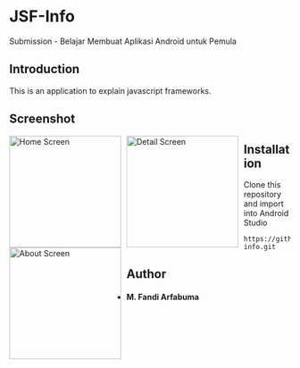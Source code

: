 # JSF-Info

Submission - Belajar Membuat Aplikasi Android untuk Pemula

## Introduction

This is an application to explain javascript frameworks.

## Screenshot

<img src="https://raw.githubusercontent.com/fandiarfa26/jsf-info/blob/master/screenshot/ss1.jpeg"
     alt="Home Screen"
     style="float: left; margin-right: 10px;"
     width="200" /> <img src="https://raw.githubusercontent.com/fandiarfa26/jsf-info/blob/master/screenshot/ss2.jpeg"
     alt="Detail Screen"
     style="float: left; margin-right: 10px;"
     width="200" /> <img src="https://raw.githubusercontent.com/fandiarfa26/jsf-info/blob/master/screenshot/ss3.jpeg"
     alt="About Screen"
     style="float: left; margin-right: 10px;"
     width="200" />
     
## Installation
Clone this repository and import into Android Studio
```
https://github.com/fandiarfa26/jsf-info.git
```
## Author
* #### M. Fandi Arfabuma
